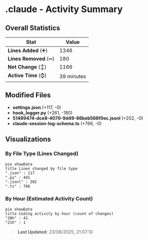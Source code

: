 # .claude - Activity Summary 

## Overall Statistics

| Stat                   | Value                                                             |
| ---------------------- | ----------------------------------------------------------------- |
| **Lines Added** (➕)   | 1346                                          |
| **Lines Removed** (➖) | 180                                        |
| **Net Change** (↕)    | 1166                |
| **Active Time** (⌚)   | 39 minutes |


## Modified Files
- **settings.json** (+117, -0)
- **hook_logger.py** (+261, -180)
- **51469474-dce8-4070-9d49-66beb568f0ec.jsonl** (+202, -0)
- **claude-session-log-schema.ts** (+766, -0)

## Visualizations

### By File Type (Lines Changed)

```mermaid
pie showData
title Lines changed by file type
".json" : 117
".py" : 441
".jsonl" : 202
".ts" : 766
```

### By Hour (Estimated Activity Count)

```mermaid
pie showData
title Coding activity by hour (count of changes)
"20h" : 41
"21h" : 1
```


> **Last Updated:** 23/08/2025, 21:07:10